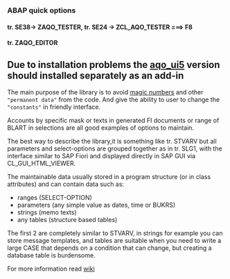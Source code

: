 ### ABAP quick options
#### tr. SE38-> ZAQO_TESTER, tr. SE24 -> ZCL_AQO_TESTER  ===> F8
#### tr. ZAQO_EDITOR

## Due to installation problems the [aqo_ui5](https://github.com/bizhuka/aqo_ui5) version should installed separately as an add-in


The main purpose of the library is to avoid [magic numbers](https://en.wikipedia.org/wiki/Magic_number_(programming)#Unnamed_numerical_constants) and other `"permanent data"` from the code. And give the ability to user to change the `"constants"` in friendly interface.

Accounts by specific mask or texts in generated FI documents or range of BLART in selections are all good examples of options to maintain.

The best way to describe the library,it is something like tr. STVARV but all parameters and select-options are grouped together as in tr. SLG1, with the interface similar to SAP Fiori and displayed directly in SAP GUI via CL_GUI_HTML_VIEWER.

The maintainable data usually stored in a program structure (or in class attributes) and can contain data such as:
* ranges (SELECT-OPTION)
* parameters (any simple value as dates, time or BUKRS)
* strings (memo texts)
* any tables (structure based tables)

The first 2 are completely similar to STVARV, in strings for example you can store message templates, and tables are suitable when you need to write a large CASE that depends on a condition that can change, but creating a database table is burdensome.

For more information read [wiki](https://github.com/bizhuka/aqo/wiki)
